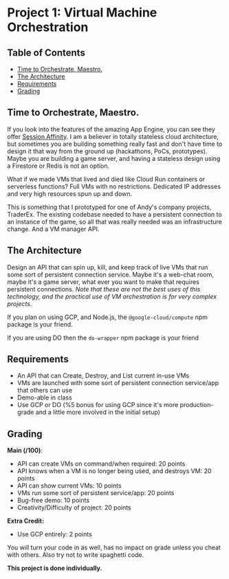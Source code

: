 # Project 1: Virtual Machine Orchestration <!-- omit in toc -->

## Table of Contents <!-- omit in toc -->

- [Time to Orchestrate, Maestro.](#time-to-orchestrate-maestro)
- [The Architecture](#the-architecture)
- [Requirements](#requirements)
- [Grading](#grading)

## Time to Orchestrate, Maestro.

If you look into the features of the amazing App Engine, you can see they offer [Session Affinity](https://cloud.google.com/appengine/docs/flexible/python/reference/app-yaml#network_settings). I am a believer in totally stateless cloud architecture, but sometimes you are building something really fast and don't have time to design it that way from the ground up (hackathons, PoCs, prototypes). Maybe you are building a game server, and having a stateless design using a Firestore or Redis is not an option.

What if we made VMs that lived and died like Cloud Run containers or serverless functions? Full VMs with no restrictions. Dedicated IP addresses and very high resources spun up and down.

This is something that I prototyped for one of Andy's company projects, TraderEx. The existing codebase needed to have a persistent connection to an instance of the game, so all that was really needed was an infrastructure change. And a VM manager API.

## The Architecture

Design an API that can spin up, kill, and keep track of live VMs that run some sort of persistent connection service. Maybe it's a web-chat room, maybe it's a game server, what ever you want to make that requires persistent connections. _Note that these are not the best uses of this technology, and the practical use of VM orchestration is for very complex projects._ 

If you plan on using GCP, and Node.js, the `@google-cloud/compute` npm package is your friend.

If you are using DO then the `do-wrapper` npm package is your friend

## Requirements

- An API that can Create, Destroy, and List current in-use VMs
- VMs are launched with some sort of persistent connection service/app that others can use
- Demo-able in class
- Use GCP or DO (%5 bonus for using GCP since it's more production-grade and a little more involved in the initial setup)

## Grading

**Main (/100)**:
- API can create VMs on command/when required: 20 points
- API knows when a VM is no longer being used, and destroys VM: 20 points
- API can show current VMs: 10 points
- VMs run some sort of persistent service/app: 20 points
- Bug-free demo: 10 points
- Creativity/Difficulty of project: 20 points

**Extra Credit:**
- Use GCP entirely: 2 points

You will turn your code in as well, has no impact on grade unless you cheat with others. Also try not to write spaghetti code.

**This project is done individually.**
